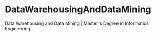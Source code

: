 # DataWarehousingAndDataMining
Data Warehousing and Data Mining | Master's Degree in Informatics Engineering
